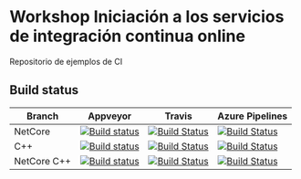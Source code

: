 # Workshop Iniciación a los servicios de integración continua online

Repositorio de ejemplos de CI

## Build status

|Branch|Appveyor|Travis|Azure Pipelines|
|------|--------|------|---------------|
|NetCore|[![Build status](https://ci.appveyor.com/api/projects/status/6mfdp4oxgemh4n76/branch/netcore?svg=true)](https://ci.appveyor.com/project/kabestrus/workshop-online-ci-servies/branch/netcore)|[![Build Status](https://travis-ci.org/JorTurFer/Workshop_online_ci_servies.svg?branch=NetCore)](https://travis-ci.org/JorTurFer/Workshop_online_ci_servies)|[![Build Status](https://dev.azure.com/JorTurFer/Workshop_online_ci_servies/_apis/build/status/Workshop%20Online%20CI%20servies?branchName=NetCore)](https://dev.azure.com/JorTurFer/Workshop_online_ci_servies/_build/latest?definitionId=13&branchName=NetCore)|
|C++|[![Build status](https://ci.appveyor.com/api/projects/status/6mfdp4oxgemh4n76/branch/c++?svg=true)](https://ci.appveyor.com/project/kabestrus/workshop-online-ci-servies/branch/c++)|[![Build Status](https://travis-ci.org/JorTurFer/Workshop_online_ci_servies.svg?branch=C%2B%2B)](https://travis-ci.org/JorTurFer/Workshop_online_ci_servies)|[![Build Status](https://dev.azure.com/JorTurFer/Workshop_online_ci_servies/_apis/build/status/Workshop%20Online%20CI%20servies?branchName=C%2B%2B)](https://dev.azure.com/JorTurFer/Workshop_online_ci_servies/_build/latest?definitionId=13&branchName=C%2B%2B)|
|NetCore C++|[![Build status](https://ci.appveyor.com/api/projects/status/6mfdp4oxgemh4n76/branch/netcorec++?svg=true)](https://ci.appveyor.com/project/kabestrus/workshop-online-ci-servies/branch/netcorec++)|[![Build Status](https://travis-ci.org/JorTurFer/Workshop_online_ci_servies.svg?branch=NetCoreC%2B%2B)](https://travis-ci.org/JorTurFer/Workshop_online_ci_servies)|[![Build Status](https://dev.azure.com/JorTurFer/Workshop_online_ci_servies/_apis/build/status/Workshop%20Online%20CI%20servies?branchName=NetCoreC%2B%2B)](https://dev.azure.com/JorTurFer/Workshop_online_ci_servies/_build/latest?definitionId=13&branchName=NetCoreC%2B%2B)|
